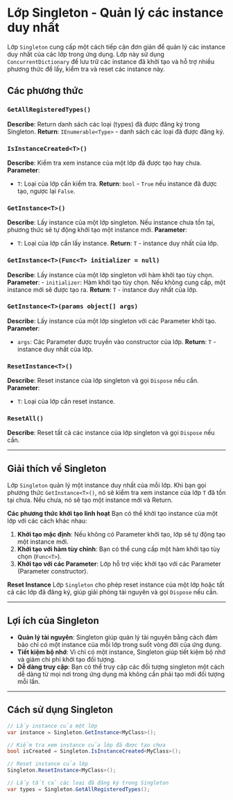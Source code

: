 ﻿# Lớp Singleton - Quản lý các instance duy nhất

Lớp `Singleton` cung cấp một cách tiếp cận đơn giản để quản lý các instance duy nhất của các lớp trong ứng dụng. 
Lớp này sử dụng `ConcurrentDictionary` để lưu trữ các instance đã khởi tạo và hỗ trợ nhiều phương thức để lấy, kiểm tra và reset các instance này.

## Các phương thức

### `GetAllRegisteredTypes()`
**Describe**: Return danh sách các loại (types) đã được đăng ký trong Singleton.
**Return**: `IEnumerable<Type>` - danh sách các loại đã được đăng ký.

### `IsInstanceCreated<T>()` 
**Describe**: Kiểm tra xem instance của một lớp đã được tạo hay chưa.
**Parameter**:
   - `T`: Loại của lớp cần kiểm tra.
**Return**: `bool` - `True` nếu instance đã được tạo, ngược lại `False`.

### `GetInstance<T>()` 
**Describe**: Lấy instance của một lớp singleton. Nếu instance chưa tồn tại, phương thức sẽ tự động khởi tạo một instance mới.
**Parameter**: 
   - `T`: Loại của lớp cần lấy instance.
**Return**: `T` - instance duy nhất của lớp.

### `GetInstance<T>(Func<T> initializer = null)` 
**Describe**: Lấy instance của một lớp singleton với hàm khởi tạo tùy chọn.
**Parameter**:
    - `initializer`: Hàm khởi tạo tùy chọn. Nếu không cung cấp, một instance mới sẽ được tạo ra.
**Return**: `T` - instance duy nhất của lớp.

### `GetInstance<T>(params object[] args)` 
**Describe**: Lấy instance của một lớp singleton với các Parameter khởi tạo.
**Parameter**:
   - `args`: Các Parameter được truyền vào constructor của lớp.
**Return**: `T` - instance duy nhất của lớp.

### `ResetInstance<T>()` 
**Describe**: Reset instance của lớp singleton và gọi `Dispose` nếu cần.
**Parameter**:
   - `T`: Loại của lớp cần reset instance.

### `ResetAll()` 
**Describe**: Reset tất cả các instance của lớp singleton và gọi `Dispose` nếu cần.

---

## **Giải thích về Singleton**
Lớp `Singleton` quản lý một instance duy nhất của mỗi lớp. Khi bạn gọi phương thức `GetInstance<T>()`, 
nó sẽ kiểm tra xem instance của lớp `T` đã tồn tại chưa. Nếu chưa, nó sẽ tạo một instance mới và Return.

**Các phương thức khởi tạo linh hoạt**
Bạn có thể khởi tạo instance của một lớp với các cách khác nhau:
1. **Khởi tạo mặc định**: Nếu không có Parameter khởi tạo, lớp sẽ tự động tạo một instance mới.
2. **Khởi tạo với hàm tùy chỉnh**: Bạn có thể cung cấp một hàm khởi tạo tùy chọn (`Func<T>`).
3. **Khởi tạo với các Parameter**: Lớp hỗ trợ việc khởi tạo với các Parameter (Parameter constructor).

**Reset Instance**
Lớp `Singleton` cho phép reset instance của một lớp hoặc tất cả các lớp đã đăng ký, giúp giải phóng tài nguyên và gọi `Dispose` nếu cần.

---

## **Lợi ích của Singleton**
- **Quản lý tài nguyên**: Singleton giúp quản lý tài nguyên bằng cách đảm bảo chỉ có một instance của mỗi lớp trong suốt vòng đời của ứng dụng.
- **Tiết kiệm bộ nhớ**: Vì chỉ có một instance, Singleton giúp tiết kiệm bộ nhớ và giảm chi phí khởi tạo đối tượng.
- **Dễ dàng truy cập**: Bạn có thể truy cập các đối tượng singleton một cách dễ dàng từ mọi nơi trong ứng dụng mà không cần phải tạo mới đối tượng mỗi lần.

---

## **Cách sử dụng Singleton**

```csharp
// Lấy instance của một lớp
var instance = Singleton.GetInstance<MyClass>();

// Kiểm tra xem instance của lớp đã được tạo chưa
bool isCreated = Singleton.IsInstanceCreated<MyClass>();

// Reset instance của lớp
Singleton.ResetInstance<MyClass>();

// Lấy tất cả các loại đã đăng ký trong Singleton
var types = Singleton.GetAllRegisteredTypes();
```